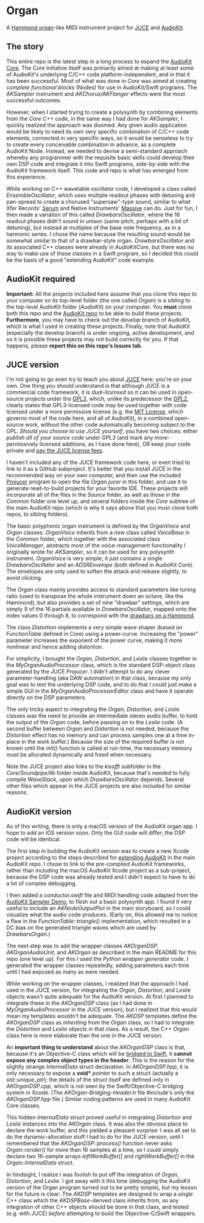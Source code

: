 # Organ
A [Hammond organ](https://en.wikipedia.org/wiki/Hammond_organ)-like MIDI instrument project for [JUCE](https://juce.com/) and [AudioKit](https://audiokit.io/).

## The story
This entire repo is the latest step in a long process to expand the [AudioKit Core](https://github.com/AudioKit/AudioKit/tree/master/AudioKit/Core/AudioKitCore). The *Core* initiative itself was primarily aimed at making at least some of AudioKit's underlying C/C\++ code platform-independent, and in that it has been successful. Most of what was done in *Core* was aimed at creating *complete functional blocks* (Nodes) for use in AudioKit/Swift programs. The *AKSampler* instrument and *AKChorus/AKFlanger* effects were the most successful outcomes.

However, when I started trying to create a polysynth by combining elements from the *Core* C\++ code, in the same way I had done for *AKSampler*, I quickly realized the approach was doomed. Any given audio application would be likely to need its own very specific combination of C/C\++ code elements, connected in very specific ways, so it would be senseless to try to create every conceivable combination in advance, as a complete AudioKit Node. Instead, we needed to devise a semi-standard approach whereby any programmer with the requisite basic skills could develop their own DSP code and integrate it into Swift programs, side-by-side with the AudioKit framework itself. This code and repo is what has emerged from this experience.

While working on C\++ wavetable oscillator code, I developed a class called *EnsembleOscillator*, which uses multiple readout phases with detuning and pan-spread to create a chorused "supersaw"-type sound, similar to what Xfer Records' [Serum](https://xferrecords.com/products/serum) and Native Instruments' [Massive](https://www.native-instruments.com/en/products/komplete/synths/massive/) can do. Just for fun, I then made a variation of this called *DrawbarsOscillator*, where the 16 readout phases didn't sound in unison (same pitch, perhaps with a bit of detuning), but instead at multiples of the base note frequency, as in a harmonic series. I chose the name because the resulting sound would be somewhat similar to that of a drawbar-style organ. *DrawbarsOscillator* and its associated C\++ classes were already in *AudioKitCore*, but there was no way to make use of these classes in a Swift program, so I decided this could be the basis of a good "extending AudioKit" code example.

## AudioKit required
**Important:** All the projects included here assume that you clone this repo to your computer so its top-level folder (the one called *Organ*) is a *sibling* to the top-level AudioKit folder (*AudioKit*) on your computer. You **must** clone both this repo and the [AudioKit repo](https://github.com/AudioKit/AudioKit) to be able to build these projects. **Furthermore**, you may have to check out the *develop* branch of AudioKit, which is what I used in creating these projects. Finally, note that AudioKit (especially the develop branch) is under ongoing, active development, and so it is possible these projects may not build correctly for you. If that happens, please **report this on this repo's Issues tab**.

## JUCE version
I'm not going to go even try to teach you about [JUCE](https://juce.com/) here; you're on your own. One thing you should understand is that although JUCE is a commercial code framework, it is *dual-licensed* so it can be used in open-source projects under the [GPL3](https://www.gnu.org/licenses/gpl-3.0.en.html), which, unlike its predecessor the [GPL2](https://www.gnu.org/licenses/gpl-2.0.html), clearly states that GPL3-licensed code may be used together with code licensed under a more permissive license (e.g. the [MIT License](https://opensource.org/licenses/MIT), which governs most of the code here, and all of AudioKit), in a combined open-source work, without the other code automatically becoming subject to the GPL. *Should you choose to use JUCE yourself*, you have two choices: either *publish all of your source code under GPL3* (and mark any more-permissively licensed additions, as I have done here), OR keep your code private and [pay the JUCE license fees](https://shop.juce.com/get-juce).

I haven't included any of the JUCE framework code here, or even tried to link to it as a GitHub subproject. It's better that you install JUCE in the recommended way on your own computer, and then use the included [Projucer](https://docs.juce.com/master/tutorial_new_projucer_project.html) program to open the file *Organ.jucer* in this folder, and use it to generate read-to-build projects for your favorite IDE. These projects will incorporate all of the files in the *Source* folder, as well as those in the *Common* folder one level up, and several folders inside the *Core* subtree of the main AudioKit repo (which is why it says above that you must clone both repos, to sibling folders).

The basic polyphonic organ instrument is defined by the *OrganVoice* and *Organ* classes. *OrganVoice* inherits from a new class called *VoiceBase* in the *Common* folder, which together with the associated class *VoiceManager*, abstracts most of the voice-management functionality I originally wrote for *AKSampler*, so it can be used for any polysynth instrument. *OrganVoice* is very simple; it just contains a single *DrawbarsOscillator* and an *ADSREnvelope* (both defined in AudioKit Core). The envelopes are only used to soften the attack and release slightly, to avoid clicking.

The *Organ* class mainly provides access to standard parameters like tuning ratio (used to transpose the whole instrument down an octave, like the Hammond), but also provides a set of nine "drawbar" settings, which are simply 9 of the 16 partials available in *DrawbarsOscillator*, mapped onto the index values 0 through 8, to correspond with the [drawbars on a Hammond](https://en.wikipedia.org/wiki/Hammond_organ#/media/File:Hammond-drawbars-plain.svg).

The class *Distortion* implements a very simple wave shaper (based on *FunctionTable* defined in Core) using a power-curve. Increasing the "power" parameter increases the exponent of the power curve, making it more nonlinear and hence adding distortion.

For simplicity, I brought the *Organ*, *Distortion*, and *Leslie* classes together in the *MyOrganAudioProcessor* class, which is the standard DSP-object class generated by the JUCE *Projucer*. I didn't attempt to do any clever parameter-handling (aka DAW automation) in that class, because my only goal was to test the underlying DSP code, and to do that I could just make a simple GUI in the *MyOrganAudioProcessorEditor* class and have it operate directly on the DSP parameters.

The only tricky aspect to integrating the *Organ*, *Distortion*, and *Leslie* classes was the need to provide an intermediate stereo audio buffer, to hold the output of the *Organ* code, before passing on to the *Leslie* code. (A second buffer between *Organ* and *Distortion* is not needed, because the *Distortion* effect has no memory and can process samples one at a time in-place in the work buffer.) Because the size of the required buffer is not known until the *init()* function is called at run-time, the necessary memory must be allocated dynamically and freed when necessary.

Note the JUCE project also links to the *kissfft* subfolder in the *Core/Soundpipe/lib* folder inside AudioKit, because that's needed to fully compile *WaveStack*, upon which *DrawbarsOscillator* depends. Several other files which appear in the JUCE projects are also included for similar reasons.

## AudioKit version
As of this writing, there is only a macOS version of the AudioKit organ app. I hope to add an iOS version soon. Only the GUI code will differ; the DSP code will be identical.

The first step in building the AudioKit version was to create a new Xcode project according to the steps described for [extending AudioKit](https://github.com/AudioKit/AudioKit/tree/master/Developer/macOS/ExtendingAudioKit) in the main AudioKit repo. I chose to link to the pre-compiled AudioKit frameworks, rather than including the macOS AudioKit Xcode project as a sub-project, because the DSP code was already tested and I didn't expect to have to do a lot of complex debugging.

I then added a *conductor.swift* file and MIDI handling code adapted from the [AudioKit Sampler Demo](https://github.com/AudioKit/SamplerDemo), to flesh out a basic polysynth app. I found it very useful to include an *AKNodeOutputPlot* in the main storyboard, so I could visualize what the audio code produces. (Early on, this allowed me to notice a flaw in the *FunctionTable::triangle()* implementation, which resulted in a DC bias on the generated triangle waves which are used by *DrawbarsOrgan*.)

The next step was to add the wrapper classes *AKOrganDSP*, *AKOrganAudioUnit*, and *AKOrgan* as described in the main README for this repo (one level up). For this I used the *Python wrapper generator* code. I generated the wrapper classes repeatedly, adding parameters each time until I had exposed as many as were needed.

While working on the wrapper classes, I realized that the approach I had used in the JUCE version, for integrating the *Organ*, *Distortion*, and *Leslie* objects wasn't quite adequate for the AudioKit version. At first I planned to integrate these in the *AKOrganDSP* class (as I had done in *MyOrganAudioProcessor* in the JUCE version), but I realized that this would mean my templates wouldn't be adequate. The *AKDSP* templates define the *AKOrganDSP* class as *inheriting* from the *Organ* class, so I had to integrate the *Distortion* and *Leslie* objects in that class. As a result, the C\++ *Organ* class here is more elaborate than the one in the JUCE version.

An **important thing to understand** about the *AKOrganDSP* class is that, because it's an Objective-C class which will be [bridged to Swift](https://developer.apple.com/documentation/swift/imported_c_and_objective-c_apis/importing_objective-c_into_swift), it **cannot expose any complex object types in the header**. This is the reason for the slightly strange *InternalData* struct declaration. In *AKOrganDSP.hpp*, it is only necessary to expose a **void\*** *pointer* to such a struct (actually a *std::unique_ptr*); the details of the struct itself are defined only in *AKOrganDSP.cpp*, which is not seen by the Swift/Objective-C bridging system in Xcode. (The *AKOrgan-Bridging-Header.h* file #include's only the *AKOrganDSP.hpp* file.) Similar coding patterns are used in many AudioKit Core classes.

This hidden *InternalData* struct proved useful in integrating *Distortion* and *Leslie* instances into the *AKOrgan* class. It was also the obvious place to declare the work buffer, and this yielded a pleasant surprise: I was all set to do the dynamic-allocation stuff I had to do for the JUCE version, until I remembered that the *AKOrganDSP::process()* function never asks *Organ::render()* for more than 16 samples at a time, so I could simply declare two 16-sample arrays *leftWorkBuffer[]* and *rightWorkBuffer[]* in the *Organ::InternalData* struct.

In hindsight, I realize I was foolish to put off the integration of *Organ*, *Distortion*, and *Leslie*. I got away with it this time (debugging the AudioKit version of the Organ program turned out to be pretty simple), but my lesson for the future is clear: The *AKDSP* templates are designed to wrap a *single* C\++ class which the *AKDSPBase*-derived class inherits from, so any integration of other C\++ objects should be done in that class, and tested (e.g. with JUCE) *before* attempting to build the Objective-C/Swift wrappers.
